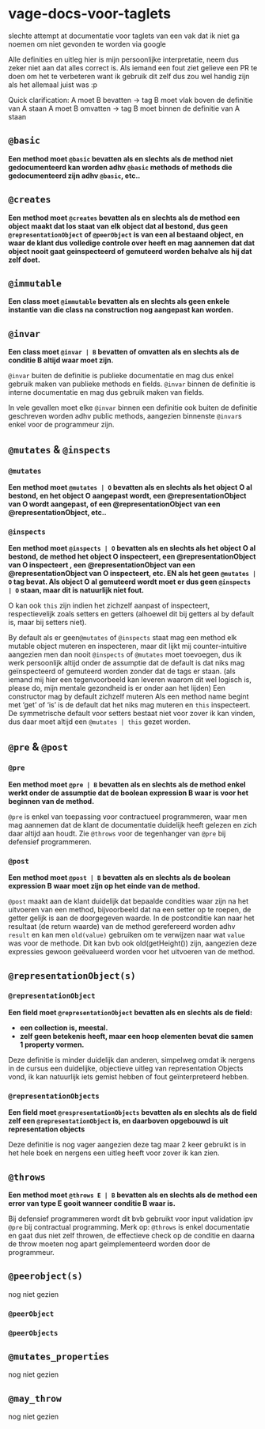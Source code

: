 # vage-docs-voor-taglets
slechte attempt at documentatie voor taglets van een vak dat ik niet ga noemen om niet gevonden te worden via google

Alle definities en uitleg hier is mijn persoonlijke interpretatie, neem dus zeker niet aan dat alles correct is.
Als iemand een fout ziet gelieve een PR te doen om het te verbeteren want ik gebruik dit zelf dus zou wel handig zijn als het allemaal juist was :p

Quick clarification:
A moet B bevatten -> tag B moet vlak boven de definitie van A staan
A moet B omvatten -> tag B moet binnen de definitie van A staan

## `@basic`

**Een method moet `@basic` bevatten als en slechts als de method niet gedocumenteerd kan worden adhv `@basic` methods of methods die gedocumenteerd zijn adhv `@basic`, etc..**

## `@creates`

**Een method moet `@creates` bevatten als en slechts als de method een object maakt dat los staat van elk object dat al bestond, dus geen `@representationObject` of `@peerObject` is van een al bestaand object, en waar de klant dus volledige controle over heeft en mag aannemen dat dat object nooit gaat geinspecteerd of gemuteerd worden behalve als hij dat zelf doet.**

## `@immutable`

**Een class moet `@immutable` bevatten als en slechts als geen enkele instantie van die class na construction nog aangepast kan worden.**

## `@invar`

**Een class moet `@invar | B` bevatten of omvatten als en slechts als de conditie B altijd waar moet zijn.**

`@invar` buiten de definitie is publieke documentatie en mag dus enkel gebruik maken van publieke methods en fields.
`@invar` binnen de definitie is interne documentatie en mag dus gebruik maken van fields.

In vele gevallen moet elke `@invar` binnen een definitie ook buiten de definitie geschreven worden adhv public methods, aangezien binnenste `@invar`s enkel voor de programmeur zijn.

## `@mutates` & `@inspects`

### `@mutates`

**Een method moet `@mutates | O` bevatten als en slechts als het object O al bestond, en het object O aangepast wordt, een @representationObject van O wordt aangepast, of een @representationObject van een @representationObject, etc..**

### `@inspects`

**Een method moet `@inspects | O`  bevatten als en slechts als het object O al bestond, de method het object O inspecteert, een @representationObject van O inspecteert , een @representationObject van een @representationObject van O inspecteert, etc. EN als het geen `@mutates | O` tag bevat. Als object O al gemuteerd wordt moet er dus geen `@inspects | O` staan, maar dit is natuurlijk niet fout.**

O kan ook `this` zijn indien het zichzelf aanpast of inspecteert, respectievelijk zoals setters en getters (alhoewel dit bij getters al by default is, maar bij setters niet).

By default als er geen`@mutates` of `@inspects` staat mag een method elk mutable object muteren en inspecteren, maar dit lijkt mij counter-intuitive aangezien men dan nooit `@inspects` of `@mutates` moet toevoegen, dus ik werk persoonlijk altijd onder de assumptie dat de default is dat niks mag geïnspecteerd of gemuteerd worden zonder dat de tags er staan. (als iemand mij hier een tegenvoorbeeld kan leveren waarom dit wel logisch is, please do, mijn mentale gezondheid is er onder aan het lijden)
Een constructor mag by default zichzelf muteren 
Als een method name begint met ‘get’ of ‘is’ is de default dat het niks mag muteren en `this` inspecteert. De symmetrische default voor setters bestaat niet voor zover ik kan vinden, dus daar moet altijd een `@mutates | this` gezet worden.

## `@pre` & `@post`

### `@pre`

**Een method moet `@pre | B` bevatten als en slechts als de method enkel werkt onder de assumptie dat de boolean expression B waar is voor het beginnen van de method.**

`@pre` is enkel van toepassing voor contractueel programmeren, waar men mag aannemen dat de klant de documentatie duidelijk heeft gelezen en zich daar altijd aan houdt.
Zie `@throws` voor de tegenhanger van `@pre` bij defensief programmeren.

### `@post`

**Een method moet `@post | B` bevatten als en slechts als de boolean expression B waar moet zijn op het einde van de method.**

`@post` maakt aan de klant duidelijk dat bepaalde condities waar zijn na het uitvoeren van een method, bijvoorbeeld dat na een setter op te roepen, de getter gelijk is aan de doorgegeven waarde. In de postconditie kan naar het resultaat (de return waarde) van de method gerefereerd worden adhv `result` en kan men `old(value)` gebruiken om te verwijzen naar wat `value` was voor de methode. Dit kan bvb ook old(getHeight()) zijn, aangezien deze expressies gewoon geëvalueerd worden voor het uitvoeren van de method.

## `@representationObject(s)`

### `@representationObject`

**Een field moet `@representationObject` bevatten als en slechts als de field:**
* **een collection is, meestal.**
* **zelf geen betekenis heeft, maar een hoop elementen bevat die samen 1 property vormen.**

Deze definitie is minder duidelijk dan anderen, simpelweg omdat ik nergens in de cursus een duidelijke, objectieve uitleg van representation Objects vond, ik kan natuurlijk iets gemist hebben of fout geïnterpreteerd hebben.

### `@representationObjects`

**Een field moet `@respresentationObjects` bevatten als en slechts als de field zelf een `@representationObject` is, en daarboven opgebouwd is uit representation objects**

Deze definitie is nog vager aangezien deze tag maar 2 keer gebruikt is in het hele boek en nergens een uitleg heeft voor zover ik kan zien.

## `@throws`

**Een method moet `@throws E | B` bevatten als en slechts als de method een error van type E gooit wanneer conditie B waar is.**

Bij defensief programmeren wordt dit bvb gebruikt voor input validation ipv `@pre` bij contractual programming. Merk op: `@throws` is enkel documentatie en gaat dus niet zelf throwen, de effectieve check op de conditie en daarna de throw moeten nog apart geïmplementeerd worden door de programmeur.


## `@peerobject(s)`

nog niet gezien

### `@peerObject`

### `@peerObjects`

## `@mutates_properties`

nog niet gezien

## `@may_throw`

nog niet gezien
